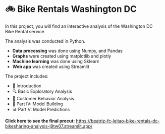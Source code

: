 # 🚲 Bike Rentals Washington DC
In this project, you will find an interactive analysis of the Washington DC Bike Rental service. 

The analysis was conducted in Python.
- **Data processing** was done using Numpy, and Pandas
- **Graphs** were created using matplotlib and plotly
- **Machine learning** was done using Sklearn
- **Web app** was created using Streamlit

The project includes:
- 📝 Introduction
- 🔍 Basic Exploratory Analysis
- 👥 Customer Behavior Analysis
- 🚀 Part IV: Model Building
- 📊 Part V: Model Predictions

**Click here to see the final procut:** https://beatriz-fc-leitao-bike-rentals-dc-bikesharing-analysis-j9tw07.streamlit.app/
